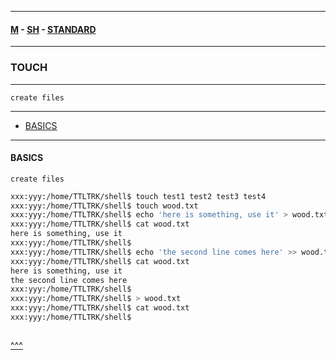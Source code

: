 
---

#### [M](https://github.com/ttltrk/TTT/blob/master/menu.md) - [SH](https://github.com/ttltrk/TTT/blob/master/SH/SH.md) - [STANDARD](https://github.com/ttltrk/TTT/blob/master/SH/STANDARD/STANDARD.md)

---

### TOUCH

---

```
create files
```

---

* [BASICS](#BASICS)

---

#### BASICS

```
create files
```

```sh
xxx:yyy:/home/TTLTRK/shell$ touch test1 test2 test3 test4
xxx:yyy:/home/TTLTRK/shell$ touch wood.txt
xxx:yyy:/home/TTLTRK/shell$ echo 'here is something, use it' > wood.txt
xxx:yyy:/home/TTLTRK/shell$ cat wood.txt
here is something, use it
xxx:yyy:/home/TTLTRK/shell$
xxx:yyy:/home/TTLTRK/shell$ echo 'the second line comes here' >> wood.txt
xxx:yyy:/home/TTLTRK/shell$ cat wood.txt
here is something, use it
the second line comes here
xxx:yyy:/home/TTLTRK/shell$
xxx:yyy:/home/TTLTRK/shell$ > wood.txt
xxx:yyy:/home/TTLTRK/shell$ cat wood.txt
xxx:yyy:/home/TTLTRK/shell$
```

```sh

```

[^^^](#TOUCH)

